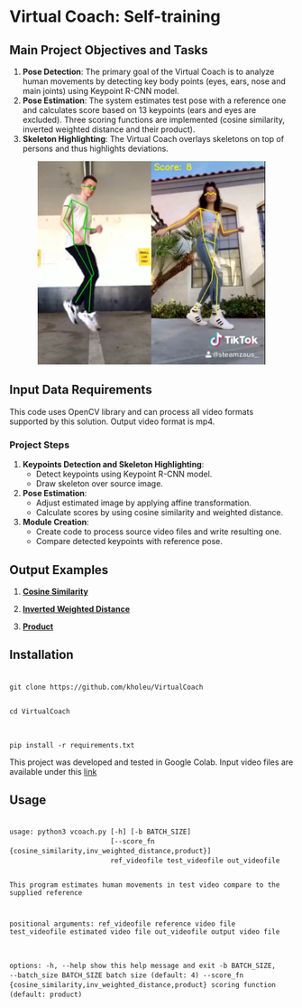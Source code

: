 # **Virtual Coach: Self-training**

## **Main Project Objectives and Tasks**
1. **Pose Detection**: The primary goal of the Virtual Coach is to analyze human movements by detecting key body points (eyes, ears, nose and main joints) using Keypoint R-CNN model.
2. **Pose Estimation**: The system estimates test pose with a reference one and calculates score based on 13 keypoints (ears and eyes are excluded). Three scoring functions are implemented (cosine similarity, inverted weighted distance and their product).
3. **Skeleton Highlighting**: The Virtual Coach overlays skeletons on top of persons and thus highlights deviations.

<p align="center">
<img src="images/example.png" style="height: 360px"/>
</p>

## **Input Data Requirements**
This code uses OpenCV library and can process all video formats supported by this solution. Output video format is mp4.

### **Project Steps**
1. **Keypoints Detection and Skeleton Highlighting**:
    - Detect keypoints using Keypoint R-CNN model.
    - Draw skeleton over source image.
2. **Pose Estimation**:
    - Adjust estimated image by applying affine transformation.
    - Calculate scores by using cosine similarity and weighted distance.
3. **Module Creation**:
    - Create code to process source video files and write resulting one.
    - Compare detected keypoints with reference pose.

## Output Examples

1. **[Cosine Similarity](https://disk.yandex.ru/i/g-tzJi0Av8-PbA)**

2. **[Inverted Weighted Distance](https://disk.yandex.ru/i/1l13NciyfxIoXA)**

1. **[Product](https://disk.yandex.ru/i/by6IQzmHNStM-A)**

## **Installation**

<code>
git clone https://github.com/kholeu/VirtualCoach

cd VirtualCoach

pip install -r requirements.txt
</code>

This project was developed and tested in Google Colab. Input video files are available under this [link](https://drive.google.com/file/d/1ZDB4s8hJ94OWNQFXs8IILRXMeyDtv3sW/view?usp=sharing)

## **Usage**

<code>
usage: python3 vcoach.py [-h] [-b BATCH_SIZE]
                         [--score_fn {cosine_similarity,inv_weighted_distance,product}]
                         ref_videofile test_videofile out_videofile

This program estimates human movements in test video compare to the supplied reference

positional arguments:
  ref_videofile         reference video file
  test_videofile        estimated video file
  out_videofile         output video file

options:
  -h, --help            show this help message and exit
  -b BATCH_SIZE, --batch_size BATCH_SIZE
                        batch size (default: 4)
  --score_fn {cosine_similarity,inv_weighted_distance,product}
                        scoring function (default: product)
</code>